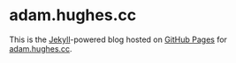 # adam.hughes.cc

This is the [Jekyll](http://github.com/mojombo/jekyll)-powered blog hosted on [GitHub Pages](http://pages.github.com) for [adam.hughes.cc](http://adam.hughes.cc).
